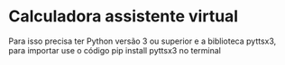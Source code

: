 # Calculadora assistente virtual 
Para isso precisa ter Python versão 3 ou superior e a biblioteca pyttsx3, para importar use o código
  pip install pyttsx3
no terminal
